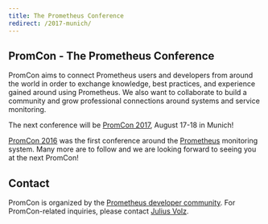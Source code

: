```yaml
---
title: The Prometheus Conference
redirect: /2017-munich/
---
```


## PromCon - The Prometheus Conference

PromCon aims to connect Prometheus users and developers from around the world
in order to exchange knowledge, best practices, and experience gained around
using Prometheus. We also want to collaborate to build a community and grow
professional connections around systems and service monitoring.

The next conference will be [PromCon 2017](/2017-munich/), August 17-18 in
Munich!

[PromCon 2016](/2016-berlin/) was the first conference around the
[Prometheus](https://prometheus.io/) monitoring system. Many more are to
follow and we are looking forward to seeing you at the next PromCon!

## Contact

PromCon is organized by the [Prometheus developer community](https://prometheus.io/community/).
For PromCon-related inquiries, please contact [Julius Volz](mailto:julius.volz@gmail.com).
